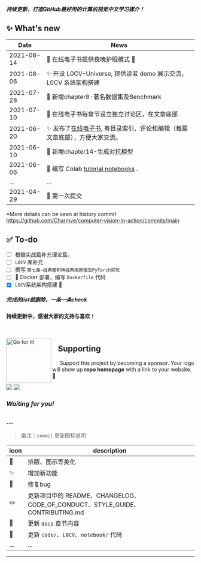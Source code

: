 #### <em>持续更新，打造GitHub最好用的计算机视觉中文学习媒介！</em>

## ✨ What's new
 
 |   Date   |     News      |
 |----------|--------------|
 |2021-08-14|  💄 在线电子书提供夜晚护眼模式 :eyes: | 
 |2021-08-06|  ✨ 开设 L0CV-Universe, 提供读者 demo 展示交流，L0CV 系统架构搭建 | 
 |2021-07-28|  📘 新增chapter8-著名数据集及Benchmark | 
 |2021-07-10|  🔧 在线电子书每章节设立独立讨论区，在文章底部 | 
 |2021-06-20|  ✨ 发布了[在线电子书](https://charmve.github.io/computer-vision-in-action), 有目录索引、评论和编辑（每篇文章底部），方便大家交流。|
 |2021-06-10|  📘 新增chapter14-生成对抗模型 | 
 |2021-06-06|  🐍 编写 Colab [tutorial notebooks](notebooks/) .|
 |    ...   |      ...     | 
 |2021-04-29| 🌋 第一次提交 | 

*More details can be seen at history commit https://github.com/Charmve/computer-vision-in-action/commits/main

## ✅ To-do

* [ ] 根据实战篇补充理论篇，
* [ ] ``L0CV`` 库补充
* [ ] 撰写 ``第七章-经典卷积神经网络原理及PyTorch实现``
* [ ] 🐳 Docker 部署，编写 ``Dockerfile`` 代码
* [x] `L0CV`系统架构搭建 :100:

##### 完成的list就删除，一条一条check

#### 持续更新中，感谢大家的支持与喜欢！

<br>

<a href="https://github.com/Charmve/computer-vision-in-action#-以用促学先会后懂-"><img align="left" alt="Go for it!" src="https://raw.githubusercontent.com/Charmve/computer-vision-in-action/main/res/ui/frontpage/2020-sponsors.svg" height="120" title="Do what you like, and do it best!"/></a>

## &nbsp;&nbsp; Supporting

&nbsp;&nbsp;&nbsp;&nbsp;  Support this project by becoming a sponsor. Your logo will show up <b>repo homepage</b> with a link to your website. 🙏

<div class="sponsor-level">
    <div align="left">
        <a href="https://opencollective.com/l0cv#sponsors" target="_blank"><img src="https://opencollective.com/l0cv/sponsors.svg?width=200"></a>
        <a href="https://opencollective.com/l0cv#backers" target="_blank"><img src="https://opencollective.com/l0cv/backer.svg?width=200"></a>
    </div>
    <h3><em>Waiting for you!</em></h3>
</div>

<br>
---

> 备注：``commit`` 更新图标说明


 |   icon   |    description    |
 |----------|   --------------  |
 |  💄      | 排版、图示等美化   |
 |  ✨     | 增加新功能     |
 |  🔧     | 修复bug        |
 |    ✏️   | 更新项目中的 README、CHANGELOG、<br>CODE_OF_CONDUCT、STYLE_GUIDE、CONTRIBUTING.md |
 |    📘   | 更新 ``docs`` 章节内容 |
 |    🐍   | 更新 ``code/``、``L0CV``、``notebook/`` 代码|
 |...|...|
 
---
 <!--
 icon link 
 https://github.com/edent/SuperTinyIcons
 https://github.com/primer/octicons
 -->
